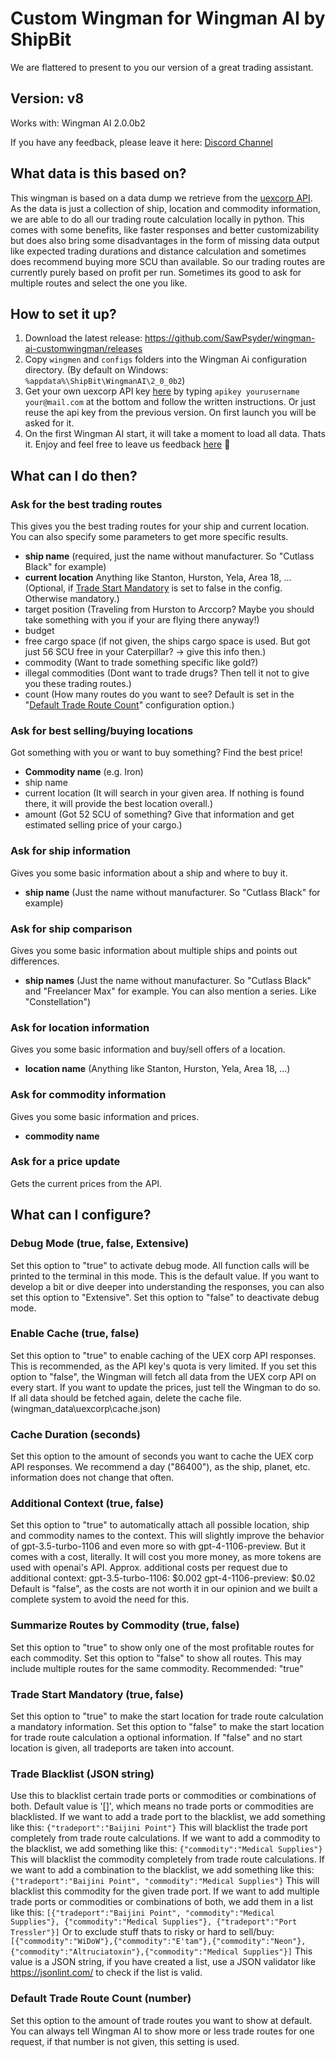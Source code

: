 # Custom Wingman for Wingman AI by ShipBit

We are flattered to present to you our version of a great trading assistant.

## Version: v8

Works with: Wingman AI 2.0.0b2

If you have any feedback, please leave it here: [Discord Channel](https://discord.com/channels/1173573578604687360/1179594417926066196/1185567252184047656)

## What data is this based on?

This wingman is based on a data dump we retrieve from the [uexcorp API](https://uexcorp.space/api.html). As the data is just a collection of ship, location and commodity information, we are able to do all our trading route calculation locally in python. This comes with some benefits, like faster responses and better customizability but does also bring some disadvantages in the form of missing data output like expected trading durations and distance calculation and sometimes does recommend buying more SCU than available. So our trading routes are currently purely based on profit per run. Sometimes its good to ask for multiple routes and select the one you like.

## How to set it up?

1. Download the latest release: https://github.com/SawPsyder/wingman-ai-customwingman/releases
2. Copy `wingmen` and `configs` folders into the Wingman Ai configuration directory. (By default on Windows: `%appdata%\ShipBit\WingmanAI\2_0_0b2`)
3. Get your own uexcorp API key [here](https://portal.uexcorp.space/terminal) by typing `apikey yourusername your@mail.com` at the bottom and follow the written instructions. Or just reuse the api key from the previous version. On first launch you will be asked for it.
4. On the first Wingman AI start, it will take a moment to load all data. Thats it. Enjoy and feel free to leave us feedback [here](https://discord.com/channels/1173573578604687360/1179594417926066196/1185567252184047656) 🙂

## What can I do then?

### Ask for the best trading routes

This gives you the best trading routes for your ship and current location. You can also specify some parameters to get more specific results.

- **ship name** (required, just the name without manufacturer. So "Cutlass Black" for example)
- **current location** Anything like Stanton, Hurston, Yela, Area 18, ... (Optional, if [Trade Start Mandatory](https://github.com/SawPsyder/wingman-ai-customwingman?tab=readme-ov-file#trade-start-mandatory-true-false) is set to false in the config. Otherwise mandatory.)
- target position (Traveling from Hurston to Arccorp? Maybe you should take something with you if your are flying there anyway!)
- budget
- free cargo space (if not given, the ships cargo space is used. But got just 56 SCU free in your Caterpillar? -> give this info then.)
- commodity (Want to trade something specific like gold?)
- illegal commodities (Dont want to trade drugs? Then tell it not to give you these trading routes.)
- count (How many routes do you want to see? Default is set in the "[Default Trade Route Count](https://github.com/SawPsyder/wingman-ai-customwingman?tab=readme-ov-file#default-trade-route-count-number)" configuration option.)

### Ask for best selling/buying locations

Got something with you or want to buy something? Find the best price!

- **Commodity name** (e.g. Iron)
- ship name
- current location (It will search in your given area. If nothing is found there, it will provide the best location overall.)
- amount (Got 52 SCU of something? Give that information and get estimated selling price of your cargo.)

### Ask for ship information

Gives you some basic information about a ship and where to buy it.

- **ship name** (Just the name without manufacturer. So "Cutlass Black" for example)

### Ask for ship comparison

Gives you some basic information about multiple ships and points out differences.

- **ship names** (Just the name without manufacturer. So "Cutlass Black" and "Freelancer Max" for example. You can also mention a series. Like "Constellation")

### Ask for location information

Gives you some basic information and buy/sell offers of a location.

- **location name** (Anything like Stanton, Hurston, Yela, Area 18, ...)

### Ask for commodity information

Gives you some basic information and prices.

- **commodity name**

### Ask for a price update

Gets the current prices from the API.

## What can I configure?

### Debug Mode (true, false, Extensive)
Set this option to "true" to activate debug mode. All function calls will be printed to the terminal in this mode. This is the default value.
If you want to develop a bit or dive deeper into understanding the responses, you can also set this option to "Extensive".
Set this option to "false" to deactivate debug mode.

### Enable Cache (true, false)
Set this option to "true" to enable caching of the UEX corp API responses. This is recommended, as the API key's quota is very limited.
If you set this option to "false", the Wingman will fetch all data from the UEX corp API on every start.
If you want to update the prices, just tell the Wingman to do so.
If all data should be fetched again, delete the cache file. (wingman_data\uexcorp\cache.json)

### Cache Duration (seconds)
Set this option to the amount of seconds you want to cache the UEX corp API responses.
We recommend a day ("86400"), as the ship, planet, etc. information does not change that often.

### Additional Context (true, false)
Set this option to "true" to automatically attach all possible location, ship and commodity names to the context.
This will slightly improve the behavior of gpt-3.5-turbo-1106 and even more so with gpt-4-1106-preview.
But it comes with a cost, literally. It will cost you more money, as more tokens are used with openai's API.
Approx. additional costs per request due to additional context:
gpt-3.5-turbo-1106: $0.002
gpt-4-1106-preview: $0.02
Default is "false", as the costs are not worth it in our opinion and we built a complete system to avoid the need for this.

### Summarize Routes by Commodity (true, false)
Set this option to "true" to show only one of the most profitable routes for each commodity.
Set this option to "false" to show all routes. This may include multiple routes for the same commodity.
Recommended: "true"

### Trade Start Mandatory (true, false)
Set this option to "true" to make the start location for trade route calculation a mandatory information.
Set this option to "false" to make the start location for trade route calculation a optional information.
If "false" and no start location is given, all tradeports are taken into account.

### Trade Blacklist (JSON string)
Use this to blacklist certain trade ports or commodities or combinations of both.
Default value is '[]', which means no trade ports or commodities are blacklisted.
If we want to add a trade port to the blacklist, we add something like this: `{"tradeport":"Baijini Point"}`
This will blacklist the trade port completely from trade route calculations.
If we want to add a commodity to the blacklist, we add something like this: `{"commodity":"Medical Supplies"}`
This will blacklist the commodity completely from trade route calculations.
If we want to add a combination to the blacklist, we add something like this: `{"tradeport":"Baijini Point", "commodity":"Medical Supplies"}`
This will blacklist this commodity for the given trade port.
If we want to add multiple trade ports or commodities or combinations of both, we add them in a list like this: `[{"tradeport":"Baijini Point", "commodity":"Medical Supplies"}, {"commodity":"Medical Supplies"}, {"tradeport":"Port Tressler"}]`
Or to exclude stuff thats to risky or hard to sell/buy: `[{"commodity":"WiDoW"},{"commodity":"E'tam"},{"commodity":"Neon"},{"commodity":"Altruciatoxin"},{"commodity":"Medical Supplies"}]`
This value is a JSON string, if you have created a list, use a JSON validator like https://jsonlint.com/ to check if the list is valid.

### Default Trade Route Count (number)
Set this option to the amount of trade routes you want to show at default.
You can always tell Wingman AI to show more or less trade routes for one request, if that number is not given, this setting is used.